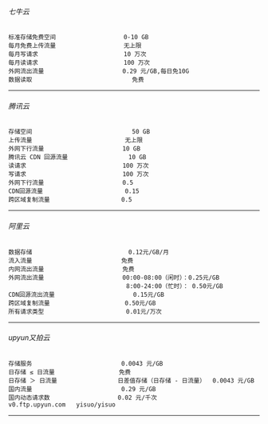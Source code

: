 ###### 七牛云
```
标准存储免费空间                   0-10 GB  
每月免费上传流量                   无上限  
每月写请求                        10 万次  
每月读请求                        100 万次  
外网流出流量	                    0.29 元/GB,每日免10G  
数据读取	                        免费  
```
-------------------------------------- 

###### 腾讯云  
```
存储空间	                        50 GB  
上传流量                          无上限  
外网下行流量	                    10 GB  
腾讯云 CDN 回源流量	             10 GB  
读请求	                          100 万次  
写请求	                          100 万次  
外网下行流量                      0.5  
CDN回源流量                       0.15  
跨区域复制流量                    0.5  
```
--------------------------------------

###### 阿里云
```
数据存储	                       0.12元/GB/月  
流入流量                         免费  
内网流出流量                      免费  
外网流出流量	                    00:00-08:00（闲时）：0.25元/GB  
                                 8:00-24:00（忙时）： 0.50元/GB  
CDN回源流出流量	                   0.15元/GB  
跨区域复制流量	                    0.50元/GB  
所有请求类型	                     0.01元/万次  
```
--------------------------------------

###### upyun又拍云
```
存储服务                         0.0043 元/GB  
日存储 ≤ 日流量                  免费  
日存储 ＞ 日流量                 日差值存储（日存储 - 日流量）	0.0043 元/GB  
国内流量                         0.29 元/GB  
国内动态请求数                   0.02 元/千次  
v0.ftp.upyun.com   yisuo/yisuo  
```
--------------------------------------
